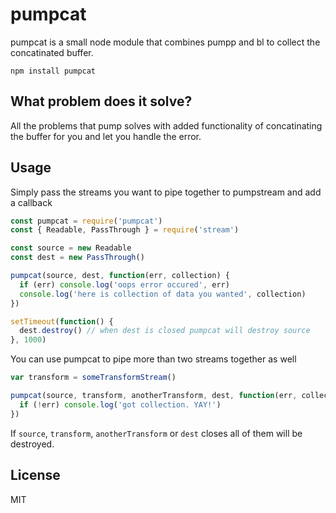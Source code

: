 # pumpcat

pumpcat is a small node module that combines pumpp and bl to collect the concatinated buffer.

```
npm install pumpcat
```

## What problem does it solve?

All the problems that pump solves with added functionality of concatinating the buffer for you and let you handle the error.

## Usage

Simply pass the streams you want to pipe together to pumpstream and add a callback

``` js
const pumpcat = require('pumpcat')
const { Readable, PassThrough } = require('stream')

const source = new Readable
const dest = new PassThrough()

pumpcat(source, dest, function(err, collection) {
  if (err) console.log('oops error occured', err)
  console.log('here is collection of data you wanted', collection)
})

setTimeout(function() {
  dest.destroy() // when dest is closed pumpcat will destroy source
}, 1000)
```

You can use pumpcat to pipe more than two streams together as well

``` js
var transform = someTransformStream()

pumpcat(source, transform, anotherTransform, dest, function(err, collection) {
  if (!err) console.log('got collection. YAY!')
})
```

If `source`, `transform`, `anotherTransform` or `dest` closes all of them will be destroyed.

## License

MIT
